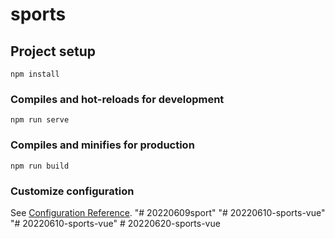 # sports

## Project setup
```
npm install
```

### Compiles and hot-reloads for development
```
npm run serve
```

### Compiles and minifies for production
```
npm run build
```

### Customize configuration
See [Configuration Reference](https://cli.vuejs.org/config/).
"# 20220609sport" 
"# 20220610-sports-vue" 
"# 20220610-sports-vue" 
#   2 0 2 2 0 6 2 0 - s p o r t s - v u e  
 